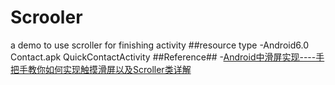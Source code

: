 # Scrooler
a demo to use scroller for finishing activity
##resource type
  -Android6.0 Contact.apk QuickContactActivity
##Reference##
  -[Android中滑屏实现----手把手教你如何实现触摸滑屏以及Scroller类详解](http://www.cnblogs.com/wanqieddy/archive/2012/05/05/2484534.html)
